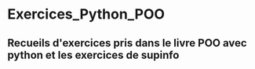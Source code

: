 # Exercices_Python_POO
## Recueils d'exercices pris dans le livre POO avec python et les exercices de supinfo 
